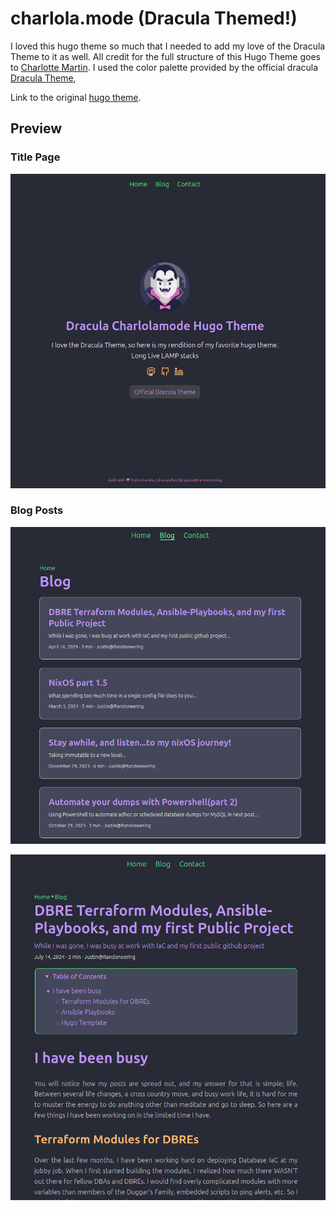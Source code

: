 # charlola.mode (Dracula Themed!)

I loved this hugo theme so much that I needed to add my love of the Dracula Theme to it as well. All credit for the full structure of this Hugo Theme goes to [Charlotte Martin](https://github.com/charlola).  I used the color palette provided by the official dracula [Dracula Theme](https://draculatheme.com/contribute#color-palette),


Link to the original [hugo theme](https://themes.gohugo.io/themes/hugo-theme-charlolamode/).


## Preview 

### Title Page

![Alt text](/images/TitlePage.png)


### Blog Posts

![Alt text](/images/BlogPostsPages.png)

![Alt text](/images/PostDetailed.png)





